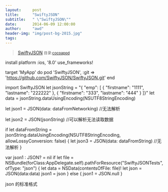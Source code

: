 ```yaml
---
layout:     post
title:      "SwiftyJSON"
subtitle:   " \"SwiftyJSON\""
date:       2014-06-09 12:00:00
author:     "awd"
header-img: "img/post-bg-2015.jpg"
tags:
---
```

>[SwiftyJSON](https://github.com/SwiftyJSON/SwiftyJSON)
><small>目录:[cocoapod](/2014/06/09/cocoapod-cocoapod)</small>


install
platform :ios, '8.0'
use_frameworks!

target 'MyApp' do
    pod 'SwiftyJSON', :git => 'https://github.com/SwiftyJSON/SwiftyJSON.git'
end



import SwiftyJSON
let jsonString = "{    \"emp\": [        {            \"firstname\": \"1111\",            \"lastname\": \"222222\"        },        {            \"firstname\": \"333\",            \"lastname\": \"444\"        }    ]}"
let data = jsonString.dataUsingEncoding(NSUTF8StringEncoding)

let json1 = JSON(data: dataFromNetworking)	//无法解析

let json2 = JSON(jsonString)				//可以解析无法读取数据

if let dataFromString = jsonString.dataUsingEncoding(NSUTF8StringEncoding, allowLossyConversion: false) {
    let json3 = JSON(data: dataFromString)	//无法解析
}


var json1 : JSON? = nil
        if let file = NSBundle(forClass:AppDelegate.self).pathForResource("SwiftyJSONTests", ofType: "json") {
            let data = NSData(contentsOfFile: file)!
            let json = JSON(data:data)
            json1 = json
        } else {
            json1 = JSON.null
        }



json 的标准格式
